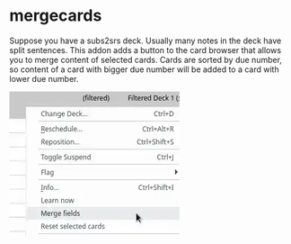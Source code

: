 # mergecards
Suppose you have a subs2srs deck. Usually many notes in the deck have split sentences.
This addon adds a button to the card browser that allows you to merge content of selected cards.
Cards are sorted by due number, so content of a card with bigger due number will be added to
a card with lower due number.

![Menu](https://raw.githubusercontent.com/Ajatt-Tools/mergecards/master/images/menu.webp)
